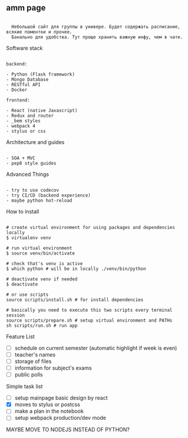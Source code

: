 
## amm page

```

  Небольшой сайт для группы в универе. Будет содержать расписание, всякие поментки и прочее.
  Банально для удобства. Тут проще хранить важную инфу, чем в чате.

```

Software stack

```

backend:

- Python (Flask framework)
- Mongo Database
- RESTful API
- Docker

frontend:

- React (native Javascript)
- Redux and router
- _bem styles
- webpack 4
- stylus or css

```

Architecture and guides

```

- SOA + MVC
- pep8 style guides

```

Advanced Things

```

- try to use codecov
- try CI/CD (backend experience)
- maybe python hot-reload

```

How to install

```shell

# create virtual environment for using packages and dependencies locally
$ virtualenv venv

# run virtual environment
$ source venv/bin/activate

# check that's venv is active
$ which python # will be in locally ./venv/bin/python

# deactivate venv if needed
$ deactivate

# or use scripts
source scripts/install.sh # for install dependencies

# basically you need to execute this two scripts every terminal session
source scripts/prepare.sh # setup virtual environment and PATHs
sh scripts/run.sh # run app

```

Feature List

- [ ] schedule on current semester (automatic highlight if week is even)
- [ ] teacher's names
- [ ] storage of files
- [ ] information for subject's exams
- [ ] public polls

Simple task list

- [ ] setup mainpage basic design by react
- [x] moves to stylus or postcss
- [ ] make a plan in the notebook
- [ ] setup webpack production/dev mode

MAYBE MOVE TO NODEJS INSTEAD OF PYTHON?
